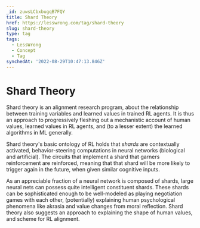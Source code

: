 ```yaml
---
_id: zuwsLCbxbugqB7FQY
title: Shard Theory
href: https://lesswrong.com/tag/shard-theory
slug: shard-theory
type: tag
tags:
  - LessWrong
  - Concept
  - Tag
synchedAt: '2022-08-29T10:47:13.846Z'
---
```


# Shard Theory

Shard theory is an alignment research program, about the relationship between training variables and learned values in trained RL agents. It is thus an approach to progressively fleshing out a mechanistic account of human values, learned values in RL agents, and (to a lesser extent) the learned algorithms in ML generally.

Shard theory's basic ontology of RL holds that *shards* are contextually activated, behavior-steering computations in neural networks (biological and artificial). The circuits that implement a shard that garners reinforcement are reinforced, meaning that that shard will be more likely to trigger again in the future, when given similar cognitive inputs.

As an appreciable fraction of a neural network is composed of shards, large neural nets can possess quite intelligent constituent shards. These shards can be sophisticated enough to be well-modeled as playing negotiation games with each other, (potentially) explaining human psychological phenomena like akrasia and value changes from moral reflection. Shard theory also suggests an approach to explaining the shape of human values, and scheme for RL alignment.
